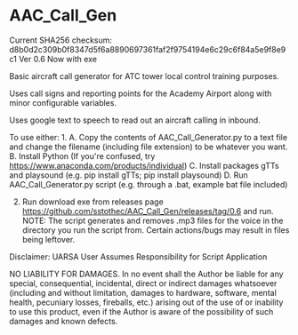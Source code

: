 # AAC_Call_Gen
Current SHA256 checksum: d8b0d2c309b0f8347d5f6a8890697361faf2f9754194e6c29c6f84a5e9f8e9c1
Ver 0.6
Now with exe

Basic aircraft call generator for ATC tower local control training purposes.

Uses call signs and reporting points for the Academy Airport along with minor configurable variables.

Uses google text to speech to read out an aircraft calling in inbound.

To use either:
1.
A. Copy the contents of AAC_Call_Generator.py to a text file and change the filename (including file extension) to be whatever you want.
B. Install Python (If you're confused, try https://www.anaconda.com/products/individual)
C. Install packages gTTs and playsound (e.g. pip install gTTs; pip install playsound)
D. Run AAC_Call_Generator.py script (e.g. through a .bat, example bat file included)

2. Run download exe from releases page https://github.com/sstothec/AAC_Call_Gen/releases/tag/0.6 and run.
NOTE: The script generates and removes .mp3 files for the voice in the directory you run the script from. 
Certain actions/bugs may result in files being leftover.

Disclaimer:
UARSA
User Assumes Responsibility for Script Application

NO LIABILITY FOR DAMAGES.
In no event shall the Author be liable for any special, consequential, incidental, direct or indirect damages whatsoever (including and without limitation, damages to hardware, software, mental health, pecuniary losses, fireballs, etc.) arising out of the use of or inability to use this product, even if the Author is aware of the possibility of such damages and known defects.
